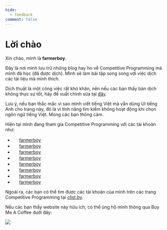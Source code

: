 ```yaml
---
hide:
  - feedback
comment: false
---
```


# Lời chào

Xin chào, mình là **farmerboy**.

Đây là nơi mình lưu trữ những blog hay ho về Competitive Programming mà mình đã học (đã được dịch). Mình sẽ làm bài tập song song với việc dịch các tài liệu mà mình thích.

Dịch thuật là một công việc rất khó khăn, nên nếu các bạn thấy bản dịch không thực sự tốt, hãy đề xuất chỉnh sửa tại [đây](https://github.com/farmerboy95/CPBlogs).

Lưu ý, nếu bạn thắc mắc vì sao mình viết tiếng Việt mà vẫn dùng UI tiếng Anh cho trang này, đó là vì tính năng tìm kiếm không hoạt động khi chọn ngôn ngữ tiếng Việt. Mong các bạn thông cảm.

Hiện tại mình đang tham gia Competitive Programming với các tài khoản như:

- <img src="/CPBlogs/img/codeforces.png" width="16" height="16"/>  [farmerboy](https://codeforces.com/profile/farmerboy)
- <img src="/CPBlogs/img/atcoder.png" width="16" height="16"/>  [farmerboy](https://atcoder.jp/users/farmerboy)
- <img src="/CPBlogs/img/codechef.png" width="16" height="16"/>  [farmerboy](https://www.codechef.com/users/farmerboy)
- <img src="/CPBlogs/img/leetcode.png" width="16" height="16"/>  [farmerboy](https://leetcode.com/farmerboy/)
- <img src="/CPBlogs/img/topcoder.png" width="16" height="16"/>  [farmerboy](https://www.topcoder.com/members/farmerboy)
- <img src="/CPBlogs/img/toki.png" width="16" height="16"/>  [farmerboy](https://tlx.toki.id/profiles/farmerboy)
- <img src="/CPBlogs/img/hackerrank.png" width="16" height="16"/>  [farmerboy](https://www.hackerrank.com/profile/farmerboy)
- <img src="/CPBlogs/img/uva.ico" width="16" height="16"/>  [farmerboy](https://uhunt.onlinejudge.org/id/762901)

Ngoài ra, các bạn có thể tìm được các tài khoản của mình trên các trang Competitive Programming tại [clist.by](https://clist.by/coder/farmerboy/).

Nếu các bạn thấy website này hữu ích, có thể ủng hộ mình thông qua Buy Me A Coffee dưới đây:

<a href="https://www.buymeacoffee.com/farmerboy"><img src="https://img.buymeacoffee.com/button-api/?text=Buy me a coffee&emoji=&slug=farmerboy&button_colour=5F7FFF&font_colour=ffffff&font_family=Cookie&outline_colour=000000&coffee_colour=FFDD00" /></a>

